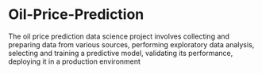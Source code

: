 # Oil-Price-Prediction
The oil price prediction data science project involves collecting and preparing data from various sources, performing exploratory data analysis, selecting and training a predictive model, validating its performance, deploying it in a production environment
